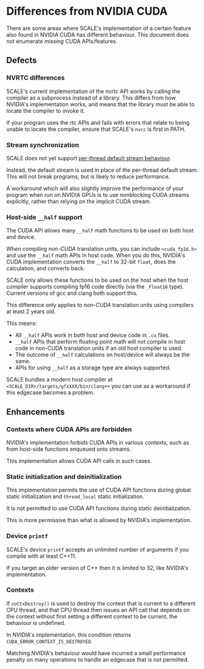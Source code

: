 # Differences from NVIDIA CUDA

There are some areas where SCALE's implementation of a certain feature also
found in NVIDIA CUDA has different behaviour. This document does not
enumerate _missing_ CUDA APIs/features.

## Defects

### NVRTC differences

SCALE's current implementation of the nvrtc API works by calling the
compiler as a subprocess instead of a library. This differs from how
NVIDIA's implementation works, and means that the library must be able to
locate the compiler to invoke it.

If your program uses the rtc APIs and fails with errors that relate to being 
unable to locate the compiler, ensure that SCALE's `nvcc` is first in PATH.

### Stream synchronization

SCALE does not yet support
[per-thread default stream behaviour](http://docs.nvidia.com/cuda/cuda-runtime-api/stream-sync-behavior.html).

Instead, the default stream is used in place of the per-thread default stream.
This will not break programs, but is likely to reduce performance.

A workaround which will also slightly improve the performance of your
program when run on NVIDIA GPUs is to use nonblocking CUDA streams
explicitly, rather than relying on the implicit CUDA stream.

### Host-side `__half` support

The CUDA API allows many `__half` math functions to be used on both host and 
device.

When compiling _non-CUDA_ translation units, you can include `<cuda_fp16.h>` 
and use the `__half` math APIs in host code. When you do this, NVIDIA's CUDA 
implementation converts the `__half` to 32-bit `float`, does the
calculation, and converts back.

SCALE only allows these functions to be used on the host when the host compiler 
supports compiling fp16 code directly (via the `_Float16` type). Current
versions of gcc and clang both support this.

This difference only applies to _non-CUDA_ translation units using compilers at
least 2 years old.

This means:

- All `__half` APIs work in both host and device code in `.cu` files.
- `__half` APIs that perform floating point math will not compile in host 
  code in non-CUDA translation units if an old host compiler is used.
- The outcome of `__half` calculations on host/device will always be the same.
- APIs for using `__half` as a storage type are always supported.

SCALE bundles a modern host compiler at `<SCALE_DIR>/targets/gfxXXX/bin/clang++` 
you can use as a workaround if this edgecase becomes a problem.

## Enhancements

### Contexts where CUDA APIs are forbidden

NVIDIA's implementation forbids CUDA APIs in various contexts, such as from
host-side functions enqueued onto streams.

This implementation allows CUDA API calls in such cases.

### Static initialization and deinitialization

This implementation permits the use of CUDA API functions during global static
initialization and `thread_local` static initialization.

It is not permitted to use CUDA API functions during static deinitialization.

This is more permissive than what is allowed by NVIDIA's implementation.

### Device `printf`

SCALE's device `printf` accepts an unlimited number of arguments if you compile
with at least C++11.

If you target an older version of C++ then it is limited to 32, like NVIDIA's
implementation.

### Contexts

If `cuCtxDestroy()` is used to destroy the context that is current to a
different CPU thread, and that CPU thread then issues an API call that
depends on the context without first setting a different context to be
current, the behaviour is undefined.

In NVIDIA's implementation, this condition returns
`CUDA_ERROR_CONTEXT_IS_DESTROYED`.

Matching NVIDIA's behaviour would have incurred a small performance penalty
on many operations to handle an edgecase that is not permitted.
